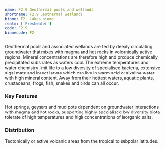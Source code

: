 ```yaml
---
name: F2.9 Geothermal pools and wetlands
shortname: F2.9 Geothermal wetlands
biome: F2. Lakes biome
realm: ['Freshwater']
code: F2.9
biomecode: F2
---
```


Geothermal pools and associated wetlands are fed by deeply circulating  groundwater that mixes with magma and hot rocks in volcanically active regions. Mineral concentrations are therefore high and produce chemically precipitated substrates as waters cool. The extreme temperatures and water chemistry limit life to a low diversity of specialised bacteria, extensive algal mats and insect larvae which can live in warm acid or alkaline water with high mineral content. Away from their hottest waters, aquatic plants, crustaceans, frogs, fish, snakes and birds can all occur.

### Key Features

Hot springs, geysers and mud pots dependent on groundwater interactions with magma and hot rocks, supporting highly specialised low diversity biota tolerate of high temperatures and high concentrations of inorganic salts.

### Distribution

Tectonically or active volcanic areas from the tropical to subpolar latitudes.

